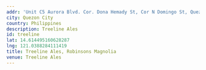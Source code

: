 ```yaml
---
addr: 'Unit C5 Aurora Blvd. Cor. Dona Hemady St, Cor N Domingo St, Quezon City, 1111 Metro Manila'
city: Quezon City
country: Philippines
description: Treeline Ales
id: treeline
lat: 14.614495160628287
lng: 121.0388284111419
title: Treeline Ales, Robinsons Magnolia
venue: Treeline Ales
---
```


